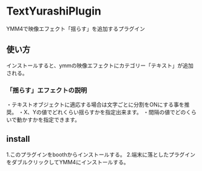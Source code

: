 # TextYurashiPlugin
YMM4で映像エフェクト「揺らす」を追加するプラグイン

## 使い方
インストールすると、ymmの映像エフェクトにカテゴリー「テキスト」が追加される。
### 「揺らす」エフェクトの説明
・テキストオブジェクトに適応する場合は文字ごとに分割をONにする事を推奨。
・X、Yの値でどれくらい揺らすかを指定出来ます。
・間隔の値でどのくらいで動かすかを指定できます。
## install
1.このプラグインをboothからインストールする。
2.端末に落としたプラグインをダブルクリックしてYMM4にインストールする。
